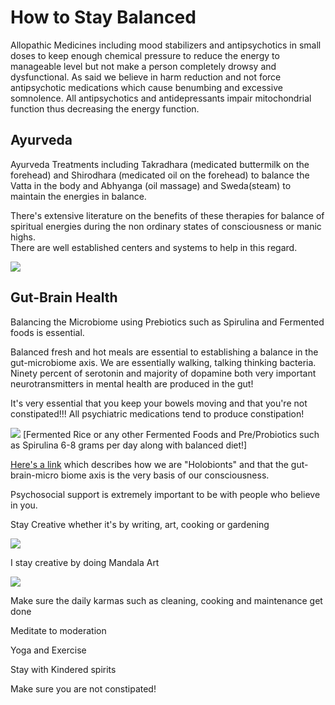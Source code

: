 # How to Stay Balanced

Allopathic Medicines including mood stabilizers and antipsychotics in small doses to keep enough chemical pressure to reduce the energy to manageable level but not make a person completely drowsy and dysfunctional.  As said we believe in harm reduction and not force antipsychotic medications which cause benumbing and excessive somnolence.  All antipsychotics and antidepressants impair mitochondrial function thus decreasing the energy function. 

</section><section>

# Ayurveda

Ayurveda Treatments including Takradhara (medicated buttermilk on the forehead) and Shirodhara (medicated oil on the forehead) to balance the Vatta in the body and Abhyanga (oil massage) and Sweda(steam) to maintain the energies  in balance.
  
There's extensive literature on the benefits of these therapies for balance of spiritual energies during the non ordinary states of consciousness or manic highs.  
There are well established centers and systems to help in this regard.  

<img src="%nodeUrl%assets/misc/takradhara.jpg" class="img-fluid" />

</section><section>

# Gut-Brain Health

Balancing the Microbiome using Prebiotics such as Spirulina and Fermented foods is essential.

Balanced fresh  and hot meals are essential to establishing a balance in the gut-microbiome axis.  We are essentially walking, talking thinking bacteria. Ninety percent of serotonin and majority of dopamine both very important neurotransmitters in mental health are produced in the gut!
 
It's very essential that you keep your bowels moving and that you're not constipated!!! All psychiatric medications tend to produce constipation! 

<img src="%nodeUrl%assets/misc/fermented-rice.jpg" class="img-fluid" />
[Fermented Rice or any other Fermented Foods and Pre/Probiotics such as Spirulina 6-8 grams per day along with balanced diet!]

[Here's a link](http://www.inquiriesjournal.com/articles/1853/the-brain-gut-and-consciousness-microbiology-of-our-mind) which describes how we are "Holobionts" and that the gut-brain-micro biome axis is the very basis of our consciousness.

Psychosocial support is extremely important to be with people who believe in you.  

Stay Creative whether it's by writing, art, cooking or gardening 

<img src="%nodeUrl%assets/misc/mandala.jpg" class="img-fluid" />

I stay creative by doing Mandala Art 

<img src="%nodeUrl%assets/misc/mandala2.jpg" class="img-fluid" />

Make sure the daily karmas such as cleaning, cooking and maintenance get done 

Meditate to moderation
 
Yoga and Exercise
 
Stay with Kindered spirits
 
Make sure you are not constipated!

